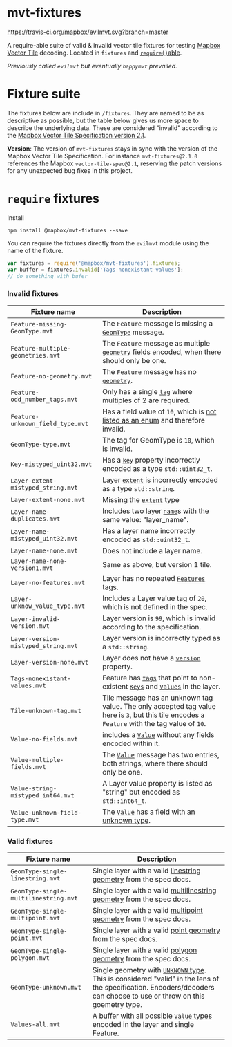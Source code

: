 # mvt-fixtures

https://travis-ci.org/mapbox/evilmvt.svg?branch=master

A require-able suite of valid & invalid vector tile fixtures for testing [Mapbox Vector Tile](https://github.com/mapbox/vector-tile-spec) decoding. Located in `fixtures` and [`require()`able](#require-fixtures). 

*Previously called `evilmvt` but eventually `happymvt` prevailed.*

# Fixture suite

The fixtures below are include in `/fixtures`. They are named to be as descriptive as possible, but the table below gives us more space to describe the underlying data. These are considered "invalid" according to the [Mapbox Vector Tile Specification version 2.1](https://github.com/mapbox/vector-tile-spec/blob/master/2.1/vector_tile.proto). 

**Version**: The version of `mvt-fixtures` stays in sync with the version of the Mapbox Vector Tile Specification. For instance `mvt-fixtures@2.1.0` references the Mapbox `vector-tile-spec@2.1`, reserving the patch versions for any unexpected bug fixes in this project.

# `require` fixtures

Install

```
npm install @mapbox/mvt-fixtures --save
```

You can require the fixtures directly from the `evilmvt` module using the name of the fixture.

```javascript
var fixtures = require('@mapbox/mvt-fixtures').fixtures;
var buffer = fixtures.invalid['Tags-nonexistant-values'];
// do something with bufer
```

### Invalid fixtures

Fixture name | Description
---|---
`Feature-missing-GeomType.mvt` | The `Feature` message is missing a [`GeomType`](https://github.com/mapbox/vector-tile-spec/blob/master/2.1/vector_tile.proto#L41) message.
`Feature-multiple-geometries.mvt` | The `Feature` message as multiple [`geometry`](https://github.com/mapbox/vector-tile-spec/blob/master/2.1/vector_tile.proto#L46) fields encoded, when there should only be one.
`Feature-no-geometry.mvt` | The `Feature` message has no [`geometry`](https://github.com/mapbox/vector-tile-spec/blob/master/2.1/vector_tile.proto#L46).
`Feature-odd_number_tags.mvt` | Only has a single [`tag`](https://github.com/mapbox/vector-tile-spec/blob/master/2.1/vector_tile.proto#L38) where multiples of 2 are required.
`Feature-unknown_field_type.mvt` | Has a field value of `10`, which is [not listed as an enum](https://github.com/mapbox/vector-tile-spec/blob/master/2.1/vector_tile.proto#L8-L13) and therefore invalid.
`GeomType-type.mvt` | The tag for GeomType is `10`, which is invalid.
`Key-mistyped_uint32.mvt` | Has a [`key`](https://github.com/mapbox/vector-tile-spec/blob/master/2.1/vector_tile.proto#L63) property incorrectly encoded as a type `std::uint32_t`. | n/a 
`Layer-extent-mistyped_string.mvt` | Layer [`extent`](https://github.com/mapbox/vector-tile-spec/blob/master/2.1/vector_tile.proto#L70) is incorrectly encoded as a type `std::string`.
`Layer-extent-none.mvt` | Missing the [`extent`](https://github.com/mapbox/vector-tile-spec/blob/master/2.1/vector_tile.proto#L70) type
`Layer-name-duplicates.mvt` | Includes two layer [`name`](https://github.com/mapbox/vector-tile-spec/blob/master/2.1/vector_tile.proto#L57)s with the same value: "layer_name".
`Layer-name-mistyped_uint32.mvt` | Has a layer name incorrectly encoded as `std::uint32_t`.
`Layer-name-none.mvt` | Does not include a layer name.
`Layer-name-none-version1.mvt` | Same as above, but version 1 tile.
`Layer-no-features.mvt` | Layer has no repeated [`Features`](https://github.com/mapbox/vector-tile-spec/blob/master/2.1/vector_tile.proto#L60) tags.
`Layer-unknow_value_type.mvt` | Includes a Layer value tag of `20`, which is not defined in the spec.
`Layer-invalid-version.mvt` | Layer version is `99`, which is invalid according to the specification.
`Layer-version-mistyped_string.mvt` | Layer version is incorrectly typed as a `std::string`.
`Layer-version-none.mvt` | Layer does not have a [`version`](https://github.com/mapbox/vector-tile-spec/blob/master/2.1/vector_tile.proto#L55) property.
`Tags-nonexistant-values.mvt` | Feature has [`tags`](https://github.com/mapbox/vector-tile-spec/blob/master/2.1/vector_tile.proto#L38) that point to non-existent [`Keys`](https://github.com/mapbox/vector-tile-spec/blob/master/2.1/vector_tile.proto#L63) and [`Values`](https://github.com/mapbox/vector-tile-spec/blob/master/2.1/vector_tile.proto#L66) in the layer.
`Tile-unknown-tag.mvt` | Tile message has an unknown tag value. The only accepted tag value here is `3`, but this tile encodes a `Feature` with the tag value of `10`.
`Value-no-fields.mvt` | includes a [`Value`](https://github.com/mapbox/vector-tile-spec/blob/master/2.1/vector_tile.proto#L66) without any fields encoded within it.
`Value-multiple-fields.mvt` | The [`Value`](https://github.com/mapbox/vector-tile-spec/blob/master/2.1/vector_tile.proto#L66) message has two entries, both strings, where there should only be one.
`Value-string-mistyped_int64.mvt` | A Layer value property is listed as "string" but encoded as `std::int64_t`.
`Value-unknown-field-type.mvt` | The [`Value`](https://github.com/mapbox/vector-tile-spec/blob/master/2.1/vector_tile.proto#L66) has a field with an [unknown type](https://github.com/mapbox/vector-tile-spec/blob/master/2.1/vector_tile.proto#L17-L28).

### Valid fixtures

Fixture name | Description
---|---
`GeomType-single-linestring.mvt` | Single layer with a valid [linestring geometry](https://github.com/mapbox/vector-tile-spec/tree/master/2.1#4353-example-linestring) from the spec docs.
`GeomType-single-multilinestring.mvt` | Single layer with a valid [multilinestring geometry](https://github.com/mapbox/vector-tile-spec/tree/master/2.1#4354-example-multi-linestring) from the spec docs.
`GeomType-single-multipoint.mvt` | Single layer with a valid [multipoint geometry](https://github.com/mapbox/vector-tile-spec/tree/master/2.1#4352-example-multi-point) from the spec docs.
`GeomType-single-point.mvt` | Single layer with a valid [point geometry](https://github.com/mapbox/vector-tile-spec/tree/master/2.1#4351-example-point) from the spec docs.
`GeomType-single-polygon.mvt` | Single layer with a valid [polygon geometry](https://github.com/mapbox/vector-tile-spec/tree/master/2.1#4355-example-polygon) from the spec docs.
`GeomType-unknown.mvt` | Single geometry with [`UNKNOWN` type](https://github.com/mapbox/vector-tile-spec/blob/master/2.1/vector_tile.proto#L9). This is considered "valid" in the lens of the specification. Encoders/decoders can choose to use or throw on this goemetry type.
`Values-all.mvt` | A buffer with all possible [`Value` types](https://github.com/mapbox/vector-tile-spec/blob/master/2.1/vector_tile.proto#L17-L28) encoded in the layer and single Feature.